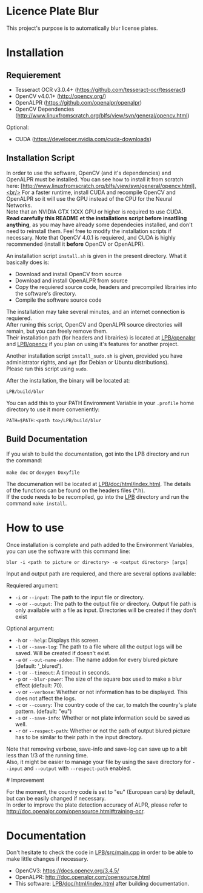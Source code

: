 # Licence Plate Blur

This project's purpose is to automatically blur license plates.

# Installation

## Requierement

- Tesseract OCR v3.0.4+ (https://github.com/tesseract-ocr/tesseract)
- OpenCV v4.0.1+ (http://opencv.org/)
- OpenALPR (https://github.com/openalpr/openalpr)
- OpenCV Dependencies (http://www.linuxfromscratch.org/blfs/view/svn/general/opencv.html)

Optional:
- CUDA (https://developer.nvidia.com/cuda-downloads)

## Installation Script

In order to use the software, OpenCV (and it's dependencies) and OpenALPR must be installed. You can see how to install it from scratch here: [http://www.linuxfromscratch.org/blfs/view/svn/general/opencv.html].<br/>
For a faster runtime, install CUDA and recompile OpenCV and OpenALPR so it will use the GPU instead of the CPU for the Neural Networks.<br/>
Note that an NVIDIA GTX 1XXX GPU or higher is required to use CUDA.<br/>
**Read carefully this README et the installations script before insatlling anything**, as you may have already some dependecies installed, and don't need to reinstall them. Feel free to modify the installation scripts if necessary. Note that OpenCV 4.0.1 is requiered, and CUDA is highly recommended (install it **before** OpenCV or OpenALPR).<br/>

An installation script `install.sh` is given in the present directory. What it basically does is:

- Download and install OpenCV from source
- Download and install OpenALPR from source
- Copy the requiered source code, headers and precompiled librairies into the software's directory.
- Compile the software source code

The installation may take several minutes, and an internet connection is requiered.<br/>
After runing this script, OpenCV and OpenALPR source directories will remain, but you can freely remove them.<br/>
Their installation path (for headers and librairies) is located at [LPB/openalpr](LPB/openalpr) and [LPB/opencv](LPB/opencv) if you plan on using it's features for another project.

Another installation script `install_sudo.sh` is given, provided you have administrator rights, and  `apt` (for Debian or Ubuntu distributions).<br/>
Please run this script using `sudo`.

After the installation, the binary will be located at:

`LPB/build/blur`

You can add this to your PATH Environment Variable in your `.profile` home directory to use it more conveniently:

`PATH=$PATH:<path to>/LPB/build/blur`

## Build Documentation

If you wish to build the documentation, got into the LPB directory and run the command:

`make doc` or `doxygen Doxyfile`

The documenation will be located at [LPB/doc/html/index.html](LPB/doc/html/index.html). The details of the functions can be found on the headers files (*.h).<br/>
If the code needs to be recompiled, go into the [LPB](LPB) directory and run the command `make install`.<br/>

# How to use

Once installation is complete and path added to the Environment Variables, you can use the software with this command line:

`blur -i <path to picture or directory> -o <output directory> [args]`

Input and output path are requiered, and there are several options available:

Requiered argument:

- `-i` or `--input`:  The path to the input file or directory.
- `-o` or `--output`: The path to the output file or directory. Output file path is only available with a file as input. Directories will be created if they don't exist

Optional argument:

- `-h` or `--help`:           Displays this screen.
- `-l` or `--save-log`:       The path to a file where all the output logs will be saved. Will be created if doesn't exist.
- `-a` or `--out-name-addon`: The name addon for every blured picture (default: '_blured').
- `-t` or `--timeout`:        A timeout in seconds.
- `-p` or `--blur-power`:     The size of the square box used to make a blur effect (default: 70).
- `-v` or `--verbose`:        Whether or not information has to be displayed. This does not affect the logs.
- `-c` or `--counry`:         The country code of the car, to match the country's plate pattern. (default: "eu")
- `-s` or `--save-info`:      Whether or not plate information sould be saved as well.
- `-r` or `--respect-path`:   Whether or not the path of output blured picture has to be similar to their path in the input directory.

Note that removing verbose, save-info and save-log can save up to a bit less than 1/3 of the running time.<br/>
Also, it might be easier to manage your file by using the save directory for `--input` and `--output` with `--respect-path` enabled.<br/>

# Improvement

For the moment, the country code is set to "eu" (European cars) by default, but can be easily changed if necessary.<br/>
In order to improve the plate detection accuracy of ALPR, please refer to <http://doc.openalpr.com/opensource.html#training-ocr>.<br/>

# Documentation

Don't hesitate to check the code in [LPB/src/main.cpp](LPB/src/main.cpp) in order to be able to make little changes if necessary.<br/>

- OpenCV3: <https://docs.opencv.org/3.4.5/>
- OpenALPR: <http://doc.openalpr.com/opensource.html>
- This software: [LPB/doc/html/index.html](LPB/doc/html/index.html) after building documentation.
